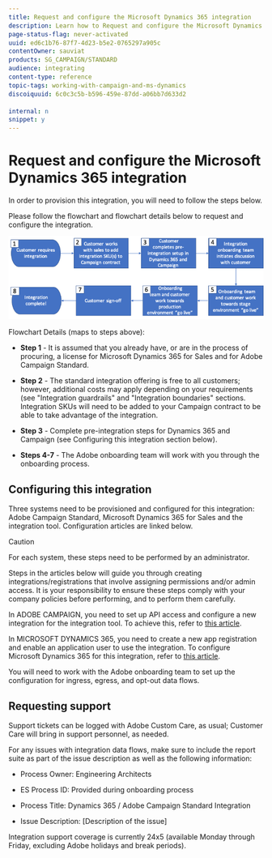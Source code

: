 ```yaml
---
title: Request and configure the Microsoft Dynamics 365 integration
description: Learn how to Request and configure the Microsoft Dynamics 365 with Campaign Standard integration
page-status-flag: never-activated
uuid: ed6c1b76-87f7-4d23-b5e2-0765297a905c
contentOwner: sauviat
products: SG_CAMPAIGN/STANDARD
audience: integrating
content-type: reference
topic-tags: working-with-campaign-and-ms-dynamics
discoiquuid: 6c0c3c5b-b596-459e-87dd-a06bb7d633d2

internal: n
snippet: y
---
```


# Request and configure the Microsoft Dynamics 365 integration

In order to provision this integration, you will need to follow the steps below.

Please follow the flowchart and flowchart details below to request and configure the integration.

![](assets/provisioning-wf.png)

Flowchart Details (maps to steps above):

* **Step 1** - It is assumed that you already have, or are in the process of procuring, a license for Microsoft Dynamics 365 for Sales and for Adobe Campaign Standard.

* **Step 2** - The standard integration offering is free to all customers; however, additional costs may apply depending on your requirements (see "Integration guardrails" and "Integration boundaries" sections. Integration SKUs will need to be added to your Campaign contract to be able to take advantage of the integration.

* **Step 3** - Complete pre-integration steps for Dynamics 365 and Campaign (see Configuring this integration section below).

* **Steps 4-7** - The Adobe onboarding team will work with you through the onboarding process.

## Configuring this integration

Three systems need to be provisioned and configured for this integration: Adobe Campaign Standard, Microsoft Dynamics 365 for Sales and the integration tool. Configuration articles are linked below.

>[!CAUTION]
>
>For each system, these steps need to be performed by an administrator.
>
>Steps in the articles below will guide you through creating integrations/registrations that involve assigning permissions and/or admin access.  It is your responsibility to ensure these steps comply with your company policies before performing, and to perform them carefully.

In ADOBE CAMPAIGN, you need to set up API access and configure a new integration for the integration tool. To achieve this, refer to [this article](../../integrating/using/configure-adobe-io-for-ms-dynamic.md).

In MICROSOFT DYNAMICS 365, you need to create a new app registration and enable an application user to use the integration.  To configure Microsoft Dynamics 365 for this integration, refer to [this article](../../integrating/using/configure-microsoft-dynamics-365-for-campaign-integration.md).

You will need to work with the Adobe onboarding team to set up the configuration for ingress, egress, and opt-out data flows.


## Requesting support 

Support tickets can be logged with Adobe Custom Care, as usual; Customer Care will bring in support personnel, as needed.

For any issues with integration data flows, make sure to include the report suite as part of the issue description as well as the following information:

* Process Owner: Engineering Architects

* ES Process ID: Provided during onboarding process

* Process Title: Dynamics 365 / Adobe Campaign Standard Integration

* Issue Description: [Description of the issue]

Integration support coverage is currently 24x5 (available Monday through Friday, excluding Adobe holidays and break periods).